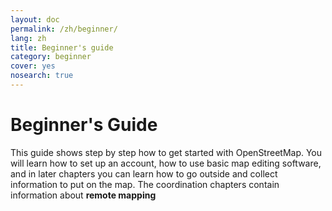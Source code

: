 ```yaml
---
layout: doc
permalink: /zh/beginner/
lang: zh
title: Beginner's guide
category: beginner
cover: yes
nosearch: true
---
```


Beginner's Guide
================

This guide shows step by step how to get started with OpenStreetMap. You will learn
how to set up an account, how to use basic map editing software, and in later chapters you can learn how to go outside
and collect information to put on the map. The coordination chapters contain information about **remote mapping**
